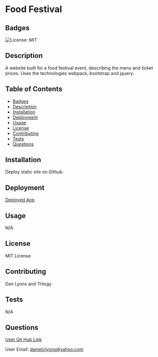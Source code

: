 # Food Festival  

## Badges

![License: MIT](https://img.shields.io/badge/License-MIT-yellow.svg)

## Description

A website built for a food festival event, describing the menu and ticket prices.  Uses the technologies webpack, bootstrap and jquery.

## Table of Contents
* [Badges](#badges)
* [Description](#description)
* [Installation](#installation)
* [Deployment](#deployed)
* [Usage](#usage)
* [License](#license)
* [Contributing](#contributing)
* [Tests](#tests)
* [Questions](#questions)

## Installation

Deploy static site on Github.

## Deployment


[Deployed App](https://dancl6.github.io/food-festival/)

## Usage 

N/A

## License

MIT License

## Contributing

Dan Lyons and Trilogy

## Tests

N/A

## Questions

[User Git Hub Link](https://github.com/https://github.com/dancl6/food-festival/ )

User Email: danielclyons@yahoo.com
